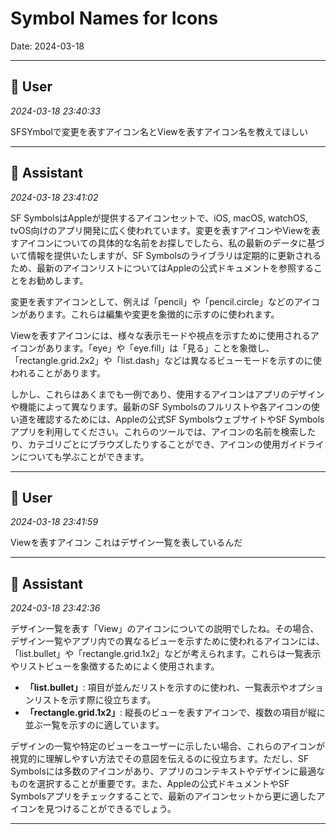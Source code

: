 # Symbol Names for Icons

Date: 2024-03-18

---

## 👤 User
*2024-03-18 23:40:33*

SFSYmbolで変更を表すアイコン名とViewを表すアイコン名を教えてほしい

---

## 🤖 Assistant
*2024-03-18 23:41:02*

SF SymbolsはAppleが提供するアイコンセットで、iOS, macOS, watchOS, tvOS向けのアプリ開発に広く使われています。変更を表すアイコンやViewを表すアイコンについての具体的な名前をお探しでしたら、私の最新のデータに基づいて情報を提供いたしますが、SF Symbolsのライブラリは定期的に更新されるため、最新のアイコンリストについてはAppleの公式ドキュメントを参照することをお勧めします。

変更を表すアイコンとして、例えば「pencil」や「pencil.circle」などのアイコンがあります。これらは編集や変更を象徴的に示すのに使われます。

Viewを表すアイコンには、様々な表示モードや視点を示すために使用されるアイコンがあります。「eye」や「eye.fill」は「見る」ことを象徴し、「rectangle.grid.2x2」や「list.dash」などは異なるビューモードを示すのに使われることがあります。

しかし、これらはあくまでも一例であり、使用するアイコンはアプリのデザインや機能によって異なります。最新のSF Symbolsのフルリストや各アイコンの使い道を確認するためには、Appleの公式SF SymbolsウェブサイトやSF Symbolsアプリを利用してください。これらのツールでは、アイコンの名前を検索したり、カテゴリごとにブラウズしたりすることができ、アイコンの使用ガイドラインについても学ぶことができます。

---

## 👤 User
*2024-03-18 23:41:59*

Viewを表すアイコン これはデザイン一覧を表しているんだ

---

## 🤖 Assistant
*2024-03-18 23:42:36*

デザイン一覧を表す「View」のアイコンについての説明でしたね。その場合、デザイン一覧やアプリ内での異なるビューを示すために使われるアイコンには、「list.bullet」や「rectangle.grid.1x2」などが考えられます。これらは一覧表示やリストビューを象徴するためによく使用されます。

- **「list.bullet」**: 項目が並んだリストを示すのに使われ、一覧表示やオプションリストを示す際に役立ちます。
- **「rectangle.grid.1x2」**: 縦長のビューを表すアイコンで、複数の項目が縦に並ぶ一覧を示すのに適しています。

デザインの一覧や特定のビューをユーザーに示したい場合、これらのアイコンが視覚的に理解しやすい方法でその意図を伝えるのに役立ちます。ただし、SF Symbolsには多数のアイコンがあり、アプリのコンテキストやデザインに最適なものを選択することが重要です。また、Appleの公式ドキュメントやSF Symbolsアプリをチェックすることで、最新のアイコンセットから更に適したアイコンを見つけることができるでしょう。

---
